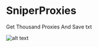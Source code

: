 # SniperProxies
Get Thousand Proxies And Save txt









![alt text](https://github.com/Al-Maghamsy3/SniperProxies/blob/master/Screenshot%202017-08-03%2007:27:01.png?raw=true)
